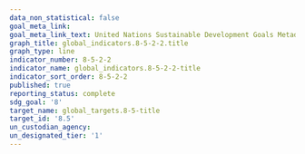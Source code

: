 ```yaml
---
data_non_statistical: false
goal_meta_link: 
goal_meta_link_text: United Nations Sustainable Development Goals Metadata
graph_title: global_indicators.8-5-2-2.title
graph_type: line
indicator_number: 8-5-2-2
indicator_name: global_indicators.8-5-2-2-title
indicator_sort_order: 8-5-2-2
published: true
reporting_status: complete
sdg_goal: '8'
target_name: global_targets.8-5-title
target_id: '8.5'
un_custodian_agency: 
un_designated_tier: '1'
---
```

